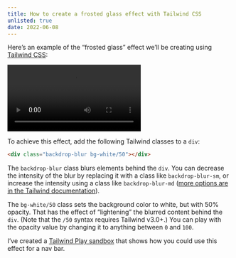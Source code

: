```yaml
---
title: How to create a frosted glass effect with Tailwind CSS
unlisted: true
date: 2022-06-08
---
```


Here’s an example of the “frosted glass” effect we’ll be creating using [Tailwind CSS](https://tailwindcss.com):

<video src="public/posts/tailwind-frosted-glass/172743847-d3163b2b-0b1e-4c08-9032-f6aefb2a8a1b.mp4" controls playsinline></video>

To achieve this effect, add the following Tailwind classes to a `div`:

```html
<div class="backdrop-blur bg-white/50"></div>
```

The `backdrop-blur` class blurs elements behind the `div`. You can decrease the intensity of the blur by replacing it with a class like `backdrop-blur-sm`, or increase the intensity using a class like `backdrop-blur-md` ([more options are in the Tailwind documentation](https://tailwindcss.com/docs/backdrop-blur)).

The `bg-white/50` class sets the background color to white, but with 50% opacity. That has the effect of “lightening” the blurred content behind the `div`. (Note that the `/50` syntax requires Tailwind v3.0+.) You can play with the opacity value by changing it to anything between `0` and `100`.

I’ve created a [Tailwind Play sandbox](https://play.tailwindcss.com/RWFzqiQQUj) that shows how you could use this effect for a nav bar.
